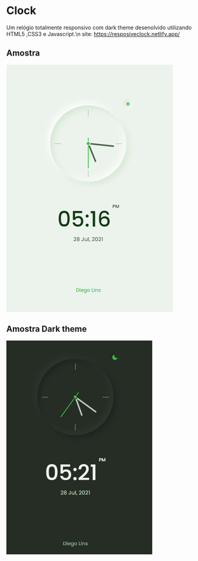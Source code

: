 # Clock
Um relógio totalmente responsivo com dark theme desenolvido utilizando HTML5 ,CSS3 e Javascript.\n
site: https://resposiveclock.netlify.app/
## Amostra 
![](https://github.com/DiegoLins10/Clock/blob/master/clock.png)

## Amostra Dark theme
![](https://github.com/DiegoLins10/Clock/blob/master/dark.png)


